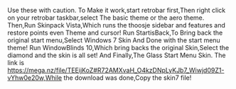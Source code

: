 Use these with caution.
To Make it work,start retrobar first,Then right click on your retrobar taskbar,select The basic theme or the aero theme.
Then,Run Skinpack Vista,Which runs the thoosje sidebar and features and restore points even Theme and cursor!
Run StartisBack,To Bring back the original start menu,Select Windows 7 Skin And Done with the start menu theme!
Run WindowBlinds 10,Which bring backs the original Skin,Select the diamond and the skin is all set!
And Finally,The Glass Start Menu Skin. The link is https://mega.nz/file/TEEijKoZ#R72AMXvaH_O4kzDNpLyKJb7_Wiwjd09Z1-vYhw0e20w,While the download was done,Copy the skin7 file!
